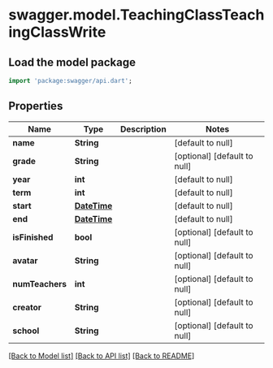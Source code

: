 # swagger.model.TeachingClassTeachingClassWrite

## Load the model package
```dart
import 'package:swagger/api.dart';
```

## Properties
Name | Type | Description | Notes
------------ | ------------- | ------------- | -------------
**name** | **String** |  | [default to null]
**grade** | **String** |  | [optional] [default to null]
**year** | **int** |  | [default to null]
**term** | **int** |  | [default to null]
**start** | [**DateTime**](DateTime.md) |  | [default to null]
**end** | [**DateTime**](DateTime.md) |  | [default to null]
**isFinished** | **bool** |  | [optional] [default to null]
**avatar** | **String** |  | [optional] [default to null]
**numTeachers** | **int** |  | [optional] [default to null]
**creator** | **String** |  | [optional] [default to null]
**school** | **String** |  | [optional] [default to null]

[[Back to Model list]](../README.md#documentation-for-models) [[Back to API list]](../README.md#documentation-for-api-endpoints) [[Back to README]](../README.md)

